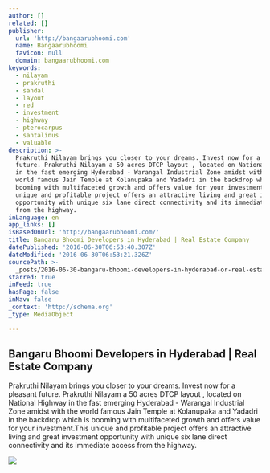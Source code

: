 ```yaml
---
author: []
related: []
publisher:
  url: 'http://bangaarubhoomi.com'
  name: Bangaarubhoomi
  favicon: null
  domain: bangaarubhoomi.com
keywords:
  - nilayam
  - prakruthi
  - sandal
  - layout
  - red
  - investment
  - highway
  - pterocarpus
  - santalinus
  - valuable
description: >-
  Prakruthi Nilayam brings you closer to your dreams. Invest now for a pleasant
  future. Prakruthi Nilayam a 50 acres DTCP layout , located on National Highway
  in the fast emerging Hyderabad - Warangal Industrial Zone amidst with the
  world famous Jain Temple at Kolanupaka and Yadadri in the backdrop which is
  booming with multifaceted growth and offers value for your investment.This
  unique and profitable project offers an attractive living and great investment
  opportunity with unique six lane direct connectivity and its immediate access
  from the highway.
inLanguage: en
app_links: []
isBasedOnUrl: 'http://bangaarubhoomi.com/'
title: Bangaru Bhoomi Developers in Hyderabad | Real Estate Company
datePublished: '2016-06-30T06:53:40.307Z'
dateModified: '2016-06-30T06:53:21.326Z'
sourcePath: >-
  _posts/2016-06-30-bangaru-bhoomi-developers-in-hyderabad-or-real-estate-company.md
starred: true
inFeed: true
hasPage: false
inNav: false
_context: 'http://schema.org'
_type: MediaObject

---
```

<article style=""><h1>Bangaru Bhoomi Developers in Hyderabad | Real Estate Company</h1><p>Prakruthi Nilayam brings you closer to your dreams. Invest now for a pleasant future. Prakruthi Nilayam a 50 acres DTCP layout , located on National Highway in the fast emerging Hyderabad - Warangal Industrial Zone amidst with the world famous Jain Temple at Kolanupaka and Yadadri in the backdrop which is booming with multifaceted growth and offers value for your investment.This unique and profitable project offers an attractive living and great investment opportunity with unique six lane direct connectivity and its immediate access from the highway.</p><img src="http://bangaarubhoomi.com/wp-content/uploads/2015/12/arpan_kalita_img_5576-1200x440.jpg" /></article>